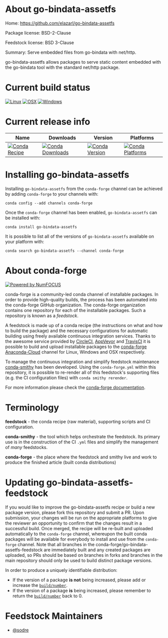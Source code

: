 <!--
# -*- mode: jinja -*-
-->

About go-bindata-assetfs
========================

Home: https://github.com/elazarl/go-bindata-assetfs

Package license: BSD-2-Clause

Feedstock license: BSD 3-Clause

Summary: Serve embedded files from go-bindata with net/http.

go-bindata-assetfs allows packages to serve static content embedded with
the go-bindata tool with the standard net/http package.


Current build status
====================

[![Linux](https://img.shields.io/circleci/project/github/conda-forge/go-bindata-assetfs-feedstock/master.svg?label=Linux)](https://circleci.com/gh/conda-forge/go-bindata-assetfs-feedstock)
[![OSX](https://img.shields.io/travis/conda-forge/go-bindata-assetfs-feedstock/master.svg?label=macOS)](https://travis-ci.org/conda-forge/go-bindata-assetfs-feedstock)
[![Windows](https://img.shields.io/appveyor/ci/conda-forge/go-bindata-assetfs-feedstock/master.svg?label=Windows)](https://ci.appveyor.com/project/conda-forge/go-bindata-assetfs-feedstock/branch/master)

Current release info
====================

| Name | Downloads | Version | Platforms |
| --- | --- | --- | --- |
| [![Conda Recipe](https://img.shields.io/badge/recipe-go--bindata--assetfs-green.svg)](https://anaconda.org/conda-forge/go-bindata-assetfs) | [![Conda Downloads](https://img.shields.io/conda/dn/conda-forge/go-bindata-assetfs.svg)](https://anaconda.org/conda-forge/go-bindata-assetfs) | [![Conda Version](https://img.shields.io/conda/vn/conda-forge/go-bindata-assetfs.svg)](https://anaconda.org/conda-forge/go-bindata-assetfs) | [![Conda Platforms](https://img.shields.io/conda/pn/conda-forge/go-bindata-assetfs.svg)](https://anaconda.org/conda-forge/go-bindata-assetfs) |

Installing go-bindata-assetfs
=============================

Installing `go-bindata-assetfs` from the `conda-forge` channel can be achieved by adding `conda-forge` to your channels with:

```
conda config --add channels conda-forge
```

Once the `conda-forge` channel has been enabled, `go-bindata-assetfs` can be installed with:

```
conda install go-bindata-assetfs
```

It is possible to list all of the versions of `go-bindata-assetfs` available on your platform with:

```
conda search go-bindata-assetfs --channel conda-forge
```


About conda-forge
=================

[![Powered by NumFOCUS](https://img.shields.io/badge/powered%20by-NumFOCUS-orange.svg?style=flat&colorA=E1523D&colorB=007D8A)](http://numfocus.org)

conda-forge is a community-led conda channel of installable packages.
In order to provide high-quality builds, the process has been automated into the
conda-forge GitHub organization. The conda-forge organization contains one repository
for each of the installable packages. Such a repository is known as a *feedstock*.

A feedstock is made up of a conda recipe (the instructions on what and how to build
the package) and the necessary configurations for automatic building using freely
available continuous integration services. Thanks to the awesome service provided by
[CircleCI](https://circleci.com/), [AppVeyor](https://www.appveyor.com/)
and [TravisCI](https://travis-ci.org/) it is possible to build and upload installable
packages to the [conda-forge](https://anaconda.org/conda-forge)
[Anaconda-Cloud](https://anaconda.org/) channel for Linux, Windows and OSX respectively.

To manage the continuous integration and simplify feedstock maintenance
[conda-smithy](https://github.com/conda-forge/conda-smithy) has been developed.
Using the ``conda-forge.yml`` within this repository, it is possible to re-render all of
this feedstock's supporting files (e.g. the CI configuration files) with ``conda smithy rerender``.

For more information please check the [conda-forge documentation](https://conda-forge.org/docs/).

Terminology
===========

**feedstock** - the conda recipe (raw material), supporting scripts and CI configuration.

**conda-smithy** - the tool which helps orchestrate the feedstock.
                   Its primary use is in the construction of the CI ``.yml`` files
                   and simplify the management of *many* feedstocks.

**conda-forge** - the place where the feedstock and smithy live and work to
                  produce the finished article (built conda distributions)


Updating go-bindata-assetfs-feedstock
=====================================

If you would like to improve the go-bindata-assetfs recipe or build a new
package version, please fork this repository and submit a PR. Upon submission,
your changes will be run on the appropriate platforms to give the reviewer an
opportunity to confirm that the changes result in a successful build. Once
merged, the recipe will be re-built and uploaded automatically to the
`conda-forge` channel, whereupon the built conda packages will be available for
everybody to install and use from the `conda-forge` channel.
Note that all branches in the conda-forge/go-bindata-assetfs-feedstock are
immediately built and any created packages are uploaded, so PRs should be based
on branches in forks and branches in the main repository should only be used to
build distinct package versions.

In order to produce a uniquely identifiable distribution:
 * If the version of a package **is not** being increased, please add or increase
   the [``build/number``](https://conda.io/docs/user-guide/tasks/build-packages/define-metadata.html#build-number-and-string).
 * If the version of a package **is** being increased, please remember to return
   the [``build/number``](https://conda.io/docs/user-guide/tasks/build-packages/define-metadata.html#build-number-and-string)
   back to 0.

Feedstock Maintainers
=====================

* [@sodre](https://github.com/sodre/)

